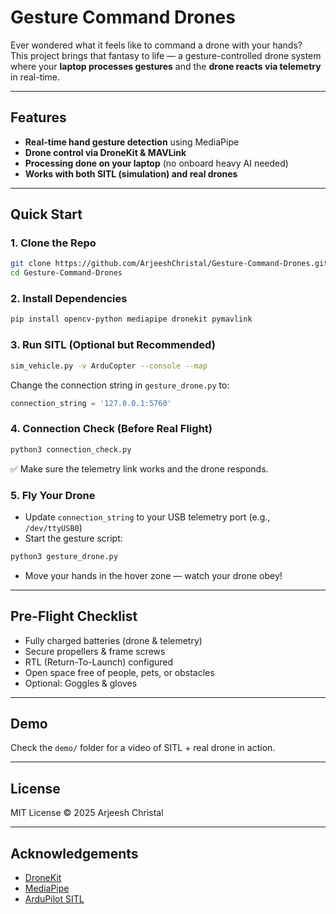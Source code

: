 # Gesture Command Drones 

Ever wondered what it feels like to command a drone with your hands?  
This project brings that fantasy to life — a gesture-controlled drone system where your **laptop processes gestures** and the **drone reacts via telemetry** in real-time.

---

## Features
- **Real-time hand gesture detection** using MediaPipe  
- **Drone control via DroneKit & MAVLink**  
- **Processing done on your laptop** (no onboard heavy AI needed)  
- **Works with both SITL (simulation) and real drones**  

---

## Quick Start

### 1. Clone the Repo
```bash
git clone https://github.com/ArjeeshChristal/Gesture-Command-Drones.git
cd Gesture-Command-Drones
```

### 2. Install Dependencies
```bash
pip install opencv-python mediapipe dronekit pymavlink
```

### 3. Run SITL (Optional but Recommended)
```bash
sim_vehicle.py -v ArduCopter --console --map
```

Change the connection string in `gesture_drone.py` to:
```python
connection_string = '127.0.0.1:5760'
```

### 4. Connection Check (Before Real Flight)
```bash
python3 connection_check.py
```

✅ Make sure the telemetry link works and the drone responds.

### 5. Fly Your Drone
* Update `connection_string` to your USB telemetry port (e.g., `/dev/ttyUSB0`)
* Start the gesture script:
```bash
python3 gesture_drone.py
```
* Move your hands in the hover zone — watch your drone obey!

---

## Pre-Flight Checklist

* Fully charged batteries (drone & telemetry)
* Secure propellers & frame screws
* RTL (Return-To-Launch) configured
* Open space free of people, pets, or obstacles
* Optional: Goggles & gloves

---

## Demo

Check the `demo/` folder for a video of SITL + real drone in action.

---

## License

MIT License © 2025 Arjeesh Christal

---

## Acknowledgements

* [DroneKit](https://dronekit-python.readthedocs.io/)
* [MediaPipe](https://google.github.io/mediapipe/)
* [ArduPilot SITL](https://ardupilot.org/dev/docs/setting-up-sitl-on-linux.html)
